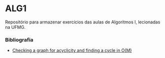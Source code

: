 # ALG1
Repositório para armazenar exercícios das aulas de Algoritmos I, lecionadas na UFMG. 
### Bibliografia
<ul>
  <li><a href="https://cp-algorithms.com/graph/finding-cycle.html)https://cp-algorithms.com/graph/finding-cycle.html" title="Link">Checking a graph for acyclicity and finding a cycle in O(M)</a></li>
</ul>
